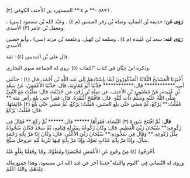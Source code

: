 ٥٨٩٦ -** م ٤:** المستورد بن الأَحنف الكوفي (٢) .

**رَوَى عَن:** حذيفة بْن اليمان، وصلة بْن زفر العبسي (م ٤) ، وعَبْد الله بْن مسعود (سي) ، ومعقل بْن عامر (٣) الأسدي.

**رَوَى عَنه:** سعد بْن عُبَيدة (م ٤) ، وسلمة بْن كهيل، وعلقمة بْن مرثد (سي) ، وأبو حصين الأسدي.

قال علي بْن المديني (٤) : ثقة.

وذكره ابنُ حِبَّان في كتاب "الثقات (٥) .روى له الجماعة سوى البخاري.

أَخْبَرَنَا الْمَشَايِخُ الثَّلاثَةُ الْمَذْكُورُونَ آنِفًا بِإِسْنَادِهِمْ إِلَى عَبد اللَّهِ بْن أَحْمَدَ، قال (١) : حَدَّثني أبي،************ قال:************ حَدَّثَنَا أَبُو مُعَاوِيَةَ، قال: حَدَّثَنَا الأَعْمَشُ، عَنْ سَعْدِ بْنِ عُبَيدة، عَنْ مُسْتَورِدِ بْنِ الأَحنف، عن صِلَةِ بْنِ زُفَرَ، عن حُذَيْفَةَ، قال: صَلَّيْتُ مَعَ النَّبِيِّ صَلَّى اللَّهُ عَلَيْهِ وسَلَّمَ ذات لَيْلَةٍ، قال: فَافْتَتَحَ الْبَقَرَةَ. قال: فقرأ حتى بلغ رأس مئة:** فَقُلْتُ:** يَرْكَعُ، ثُمَّ مَضَى حَتَّى بلغ المئتين، فَقُلْتُ: يَرْكَعُ، ثُمَّ مَضَى حَتَّى بَلَغَ (٢) خَاتِمَتَهَا. قال: فَقُلْتُ: يَرْكَعُ.

**قال:** ثُمَّ افْتَتَحَ سُوَرَةَ (٣) النِّسَاءِ، فَقَرَأَهَا.****** قال:****** ثُمَّ رَكَعَ،** فَقَالَ فِي رُكُوعِهِ:** سُبْحَانَ رَبِّيَ الْعَظِيمِ. قال: وكَانَ رُكُوعُهُ بِمَنْزِلَةِ قِيَامِهِ، ثُمَّ سَجَدَ فَكَانَ سُجُودُهُ مِثْلَ رُكُوعِهِ،** وَقَال فِي سُجُودِهِ:** سُبْحَانَ رَبِّيَ الأَعْلَى. قال: وكَانَ إِذَا مَرَّ بِآيَةِ رَحْمَةٍ سَأَلَ، وإِذَا مَرَّ بِآيَةِ عَذَابٍ تَعَوَّذَ، وإِذَا مَرَّ بِآيَةٍ فِيهَا تَنْزِيهٌ للهِ عزوجل سَبَّحَ.

أَخْرَجُوهُ (٤) مِنْ وجُوهٍ عَنِ الأَعْمَشِ مُخْتَصَرًا ومُطَوَّلا، وقَدْ وقَعَلَنَا بِعُلُوٍ عَنْهُ.

وروى له النَّسَائي فِي "اليوم والليلة"حديثا آخر عن عَبد الله ابن مسعود، وهذا جميع ماله عِنْدَهُمْ، واللهُ أَعْلَمُ.